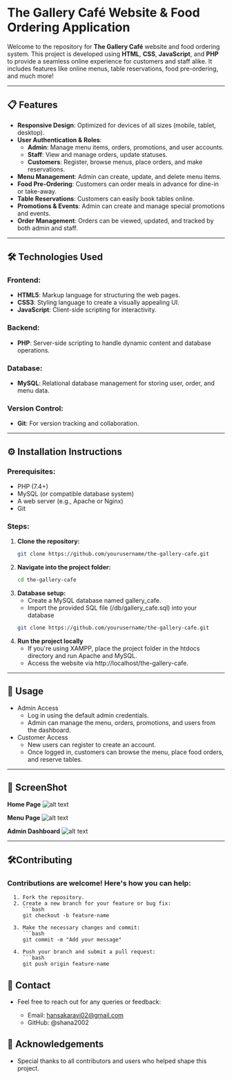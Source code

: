# The Gallery Café Website & Food Ordering Application

Welcome to the repository for **The Gallery Café** website and food ordering system. This project is developed using **HTML**, **CSS**, **JavaScript**, and **PHP** to provide a seamless online experience for customers and staff alike. It includes features like online menus, table reservations, food pre-ordering, and much more!

---

## 📋 Features

- **Responsive Design**: Optimized for devices of all sizes (mobile, tablet, desktop).
- **User Authentication & Roles**: 
  - **Admin**: Manage menu items, orders, promotions, and user accounts.
  - **Staff**: View and manage orders, update statuses.
  - **Customers**: Register, browse menus, place orders, and make reservations.
- **Menu Management**: Admin can create, update, and delete menu items.
- **Food Pre-Ordering**: Customers can order meals in advance for dine-in or take-away.
- **Table Reservations**: Customers can easily book tables online.
- **Promotions & Events**: Admin can create and manage special promotions and events.
- **Order Management**: Orders can be viewed, updated, and tracked by both admin and staff.

---

## 🛠️ Technologies Used

### Frontend:
- **HTML5**: Markup language for structuring the web pages.
- **CSS3**: Styling language to create a visually appealing UI.
- **JavaScript**: Client-side scripting for interactivity.

### Backend:
- **PHP**: Server-side scripting to handle dynamic content and database operations.

### Database:
- **MySQL**: Relational database management for storing user, order, and menu data.

### Version Control:
- **Git**: For version tracking and collaboration.
  
---

## ⚙️ Installation Instructions

### Prerequisites:
- PHP (7.4+)
- MySQL (or compatible database system)
- A web server (e.g., Apache or Nginx)
- Git

### Steps:

1. **Clone the repository:**
   ```bash
   git clone https://github.com/yourusername/the-gallery-cafe.git
   
1. **Navigate into the project folder:**
   ```bash
   cd the-gallery-cafe

1. **Database setup:**
   - Create a MySQL database named gallery_cafe.
   - Import the provided SQL file (/db/gallery_cafe.sql) into your database
   ```bash
   git clone https://github.com/yourusername/the-gallery-cafe.git

 1. **Run the project locally**
    - If you're using XAMPP, place the project folder in the htdocs directory and run Apache and MySQL.
    - Access the website via http://localhost/the-gallery-cafe.

---

## 🚀 Usage 

- Admin Access
    - Log in using the default admin credentials.
    - Admin can manage the menu, orders, promotions, and users from the dashboard.
- Customer Access
    - New users can register to create an account.
    - Once logged in, customers can browse the menu, place food orders, and reserve tables.

---

## 📸 ScreenShot
   **Home Page**
   ![alt text](https://github.com/Shana2002/galleryCafe/blob/master/images/screenshot/menuss.png?raw=true)

   **Menu Page**
      ![alt text](https://github.com/Shana2002/galleryCafe/blob/master/images/screenshot/menuss.png?raw=true) 

   **Admin Dashboard**
      ![alt text](https://github.com/Shana2002/galleryCafe/blob/master/images/screenshot/menuss.png?raw=true)

---

## 🛠️Contributing
   ### Contributions are welcome! Here's how you can help:

      1. Fork the repository. 
      2. Create a new branch for your feature or bug fix:
         ```bash 
         git checkout -b feature-name 
      
      3. Make the necessary changes and commit:
         ```bash
         git commit -m "Add your message" 
      
      4. Push your branch and submit a pull request: 
         ```bash 
         git push origin feature-name 

## 👤 Contact
   - Feel free to reach out for any queries or feedback:

      - Email: hansakaravi02@gmail.com
      - GitHub: @shana2002

## 🌟 Acknowledgements
   - Special thanks to all contributors and users who helped shape this project.

